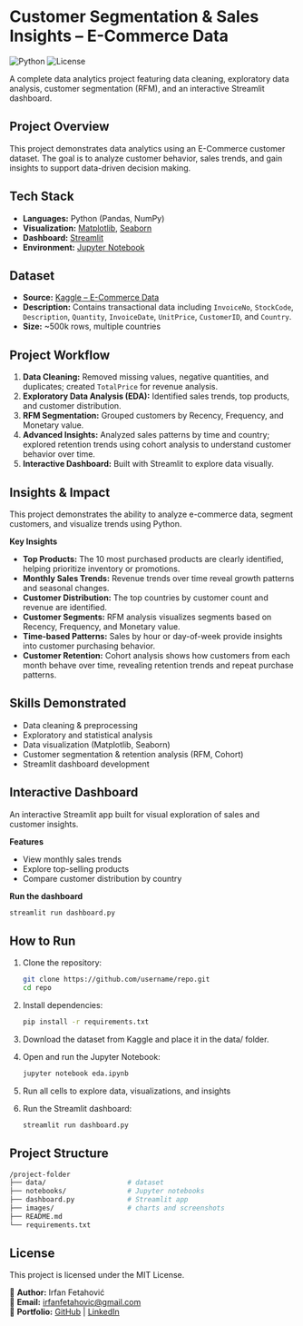 # Customer Segmentation & Sales Insights – E-Commerce Data

![Python](https://img.shields.io/badge/Python-3.10-blue)
![License](https://img.shields.io/badge/License-MIT-green)
<!-- ![Dashboard Preview](images/dashboard_preview.png) -->

A complete data analytics project featuring data cleaning, exploratory data analysis, customer segmentation (RFM), and an interactive Streamlit dashboard.



## Project Overview
This project demonstrates data analytics using an E-Commerce customer dataset. The goal is to analyze customer behavior, sales trends, and gain insights to support data-driven decision making.



## Tech Stack
- **Languages:** Python (Pandas, NumPy)
- **Visualization:** [Matplotlib](https://matplotlib.org/), [Seaborn](https://seaborn.pydata.org/)
- **Dashboard:** [Streamlit](https://streamlit.io/)
- **Environment:** [Jupyter Notebook](https://jupyter.org/)



## Dataset
- **Source:** [Kaggle – E-Commerce Data](https://www.kaggle.com/datasets/carrie1/ecommerce-data)  
- **Description:** Contains transactional data including `InvoiceNo`, `StockCode`, `Description`, `Quantity`, `InvoiceDate`, `UnitPrice`, `CustomerID`, and `Country`.  
- **Size:** ~500k rows, multiple countries  


## Project Workflow
1. **Data Cleaning:** Removed missing values, negative quantities, and duplicates; created `TotalPrice` for revenue analysis.  
2. **Exploratory Data Analysis (EDA):** Identified sales trends, top products, and customer distribution.  
3. **RFM Segmentation:** Grouped customers by Recency, Frequency, and Monetary value.  
4. **Advanced Insights:** Analyzed sales patterns by time and country; explored retention trends using cohort analysis to understand customer behavior over time.  
5. **Interactive Dashboard:** Built with Streamlit to explore data visually.
 


## Insights & Impact
This project demonstrates the ability to analyze e-commerce data, segment customers, and visualize trends using Python.

**Key Insights**
- **Top Products:** The 10 most purchased products are clearly identified, helping prioritize inventory or promotions.  
- **Monthly Sales Trends:** Revenue trends over time reveal growth patterns and seasonal changes.  
- **Customer Distribution:** The top countries by customer count and revenue are identified.  
- **Customer Segments:** RFM analysis visualizes segments based on Recency, Frequency, and Monetary value.  
- **Time-based Patterns:** Sales by hour or day-of-week provide insights into customer purchasing behavior.
- **Customer Retention:** Cohort analysis shows how customers from each month behave over time, revealing retention trends and repeat purchase patterns.



## Skills Demonstrated
- Data cleaning & preprocessing  
- Exploratory and statistical analysis  
- Data visualization (Matplotlib, Seaborn)  
- Customer segmentation & retention analysis (RFM, Cohort)  
- Streamlit dashboard development



## Interactive Dashboard
An interactive Streamlit app built for visual exploration of sales and customer insights.

**Features**
- View monthly sales trends
- Explore top-selling products
- Compare customer distribution by country

**Run the dashboard**
```bash
streamlit run dashboard.py
```



## How to Run
1. Clone the repository:

   ```bash
   git clone https://github.com/username/repo.git
   cd repo
   ```
2. Install dependencies:

   ```bash
   pip install -r requirements.txt
   ```
3. Download the dataset from Kaggle and place it in the data/ folder.
4. Open and run the Jupyter Notebook:

   ```bash
   jupyter notebook eda.ipynb
   ```
5. Run all cells to explore data, visualizations, and insights
6. Run the Streamlit dashboard:

   ```bash
   streamlit run dashboard.py
   ```



## Project Structure

```bash
/project-folder
├── data/                    # dataset
├── notebooks/               # Jupyter notebooks
├── dashboard.py             # Streamlit app
├── images/                  # charts and screenshots
├── README.md
└── requirements.txt
```


## License
This project is licensed under the MIT License.



👤 **Author:** Irfan Fetahović  
📧 **Email:** [irfanfetahovic@gmail.com](mailto:irfanfetahovic@gmail.com)  
💼 **Portfolio:** [GitHub](https://github.com/irfanfetahovic) | [LinkedIn](https://linkedin.com/in/irfanfetahovic)



